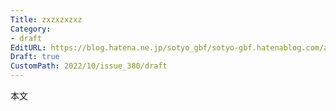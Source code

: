 ```yaml
---
Title: zxzxzxzxz
Category:
- draft
EditURL: https://blog.hatena.ne.jp/sotyo_gbf/sotyo-gbf.hatenablog.com/atom/entry/4207112889924336009
Draft: true
CustomPath: 2022/10/issue_380/draft
---
```


本文
